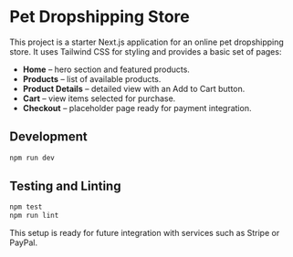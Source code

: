 # Pet Dropshipping Store

This project is a starter Next.js application for an online pet dropshipping store. It uses Tailwind CSS for styling and provides a basic set of pages:

- **Home** – hero section and featured products.
- **Products** – list of available products.
- **Product Details** – detailed view with an Add to Cart button.
- **Cart** – view items selected for purchase.
- **Checkout** – placeholder page ready for payment integration.

## Development

```bash
npm run dev
```

## Testing and Linting

```bash
npm test
npm run lint
```

This setup is ready for future integration with services such as Stripe or PayPal.
